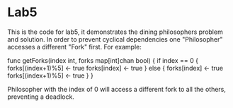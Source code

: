 # Lab5
This is the code for lab5, it demonstrates the dining philosophers problem and solution.
In order to prevent cyclical dependencies one "Philosopher" accesses a different "Fork" first. 
For example:

func getForks(index int, forks map[int]chan bool) {
	if index == 0 {
		forks[(index+1)%5] <- true
		forks[index] <- true
	} else {
		forks[index] <- true
		forks[(index+1)%5] <- true
	}
}

Philosopher with the index of 0 will access a different fork to all the others, preventing a deadlock.
